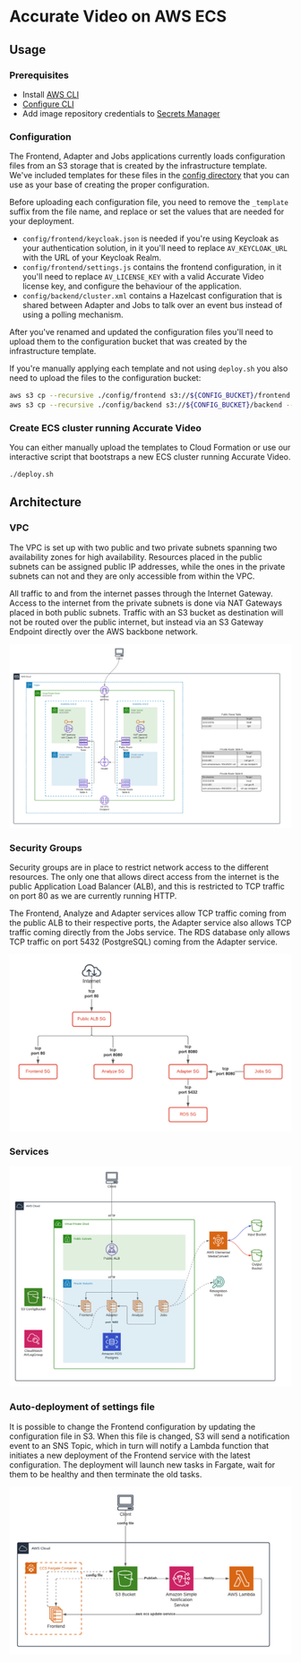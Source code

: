 # Accurate Video on AWS ECS

## Usage

### Prerequisites

- Install [AWS CLI](https://aws.amazon.com/cli/)
- [Configure CLI](https://docs.aws.amazon.com/cli/latest/userguide/cli-configure-quickstart.html)
- Add image repository credentials to [Secrets Manager](https://aws.amazon.com/secrets-manager/)

### Configuration

The Frontend, Adapter and Jobs applications currently loads configuration files from an S3 storage that is created by the infrastructure template. We've included templates for these files in the [config directory](./config) that you can use as your base of creating the proper configuration.

Before uploading each configuration file, you need to remove the `_template` suffix from the file name, and replace or set the values that are needed for your deployment.

- `config/frontend/keycloak.json` is needed if you're using Keycloak as your authentication solution, in it you'll need to replace `AV_KEYCLOAK_URL` with the URL of your Keycloak Realm.
- `config/frontend/settings.js` contains the frontend configuration, in it you'll need to replace `AV_LICENSE_KEY` with a valid Accurate Video license key, and configure the behaviour of the application.
- `config/backend/cluster.xml` contains a Hazelcast configuration that is shared between Adapter and Jobs to talk over an event bus instead of using a polling mechanism.

After you've renamed and updated the configuration files you'll need to upload them to the configuration bucket that was created by the infrastructure template.

If you're manually applying each template and not using `deploy.sh` you also need to upload the files to the configuration bucket:

```sh
aws s3 cp --recursive ./config/frontend s3://${CONFIG_BUCKET}/frontend --profile codemill
aws s3 cp --recursive ./config/backend s3://${CONFIG_BUCKET}/backend --profile codemill
```

### Create ECS cluster running Accurate Video

You can either manually upload the templates to Cloud Formation or use our interactive script that bootstraps a new ECS cluster running Accurate Video.

```sh
./deploy.sh
```

## Architecture

### VPC
The VPC is set up with two public and two private subnets spanning two availability zones for high availability. Resources placed in the public subnets can be assigned public IP addresses, while the ones in the private subnets can not and they are only accessible from within the VPC. 

All traffic to and from the internet passes through the Internet Gateway. Access to the internet from the private subnets is done via NAT Gateways placed in both public subnets.
Traffic with an S3 bucket as destination will not be routed over the public internet, but instead via an S3 Gateway Endpoint directly over the AWS backbone network.

![alt text](documentation/network.png)

### Security Groups
Security groups are in place to restrict network access to the different resources. The only one that allows direct access from the internet is the public Application Load Balancer (ALB), and this is restricted to TCP traffic on port 80 as we are currently running HTTP.

The Frontend, Analyze and Adapter services allow TCP traffic coming from the public ALB to their respective ports, the Adapter service also allows TCP traffic coming directly from the Jobs service. The RDS database only allows TCP traffic on port 5432 (PostgreSQL) coming from the Adapter service.

![alt text](documentation/security-groups.png)

### Services
![alt text](documentation/services.png)

### Auto-deployment of settings file
It is possible to change the Frontend configuration by updating the configuration file in S3. When this file is changed, S3 will send a notification event to an SNS Topic, which in turn will notify a Lambda function that initiates a new deployment of the Frontend service with the latest configuration. The deployment will launch new tasks in Fargate, wait for them to be healthy and then terminate the old tasks.

![alt text](documentation/autodeploy-settings-file.png)
